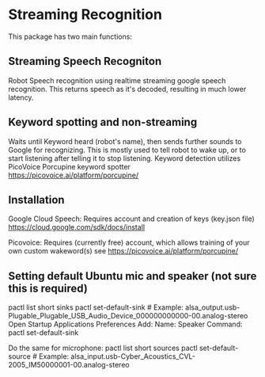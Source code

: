 # Streaming Recognition
This package has two main functions:

## Streaming Speech Recogniton
Robot Speech recognition using realtime streaming google speech recognition.
This returns speech as it's decoded, resulting in much lower latency.

## Keyword spotting and non-streaming 
Waits until Keyword heard (robot's name), then sends further sounds to Google for recognizing.
This is mostly used to tell robot to wake up, or to start listening after telling it to stop listening.
Keyword detection utilizes PicoVoice Porcupine keyword spotter
https://picovoice.ai/platform/porcupine/


## Installation
Google Cloud Speech:  Requires account and creation of keys (key.json file)
https://cloud.google.com/sdk/docs/install

Picovoice: Requires (currently free) account, which allows training of your own custom wakeword(s)
see https://picovoice.ai/platform/porcupine/



## Setting default Ubuntu mic and speaker (not sure this is required)

pactl list short sinks
pactl set-default-sink <paste desired device from above> # Example: alsa_output.usb-Plugable_Plugable_USB_Audio_Device_000000000000-00.analog-stereo
Open Startup Applications Preferences
Add:
Name:      Speaker
Command:   pactl set-default-sink <paste desired device from above>

Do the same for microphone:
pactl list short sources
pactl set-default-source <paste desired device from above>  # Example: alsa_input.usb-Cyber_Acoustics_CVL-2005_IM50000001-00.analog-stereo

